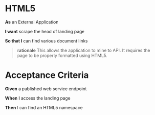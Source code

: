 HTML5
=====

**As**	an External Application

**I want** scrape the head of landing page
	
**So that I** can find various document links
		
> **rationale** This allows the application to mine to API.  It requires the page to be properly formatted using HTML5.

Acceptance Criteria
===================

**Given** a	published web service endpoint

**When** I access the landing page

**Then** I can find an HTML5 namespace